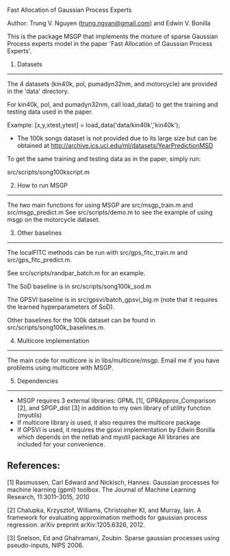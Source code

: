 Fast Allocation of Gaussian Process Experts

Author: Trung V. Nguyen (trung.ngvan@gmail.com) and Edwin V. Bonilla

This is the package MSGP that implements the mixture of sparse Gaussian Process experts model in the paper 'Fast Allocation of Gaussian Process Experts'.

1. Datasets
-----------------------------
The 4 datasets (kin40k, pol, pumadyn32nm, and motorcycle) are provided in the 'data' directory.

For kin40k, pol, and pumadyn32nm, call load_data() to get the training and testing data used in the paper.

Example: [x,y,xtest,ytest] = load_data('data/kin40k','kin40k');

- The 100k songs dataset is not provided due to its large size but can be obtained at
 http://archive.ics.uci.edu/ml/datasets/YearPredictionMSD

To get the same training and testing data as in the paper, simply run:

src/scripts/song100kscript.m 

2. How to run MSGP
----------------------------
The two main functions for using MSGP are src/msgp_train.m and src/msgp_predict.m
See src/scripts/demo.m to see the example of using msgp on the motorcycle dataset.

3. Other baselines
----------------------------
The localFITC methods can be run with src/gps_fitc_train.m and src/gps_fitc_predict.m.

See src/scripts/randpar_batch.m for an example.

The SoD baseline is in src/scripts/song100k_sod.m

The GPSVI baseline is in src/gpsvi/batch_gpsvi_big.m (note that it requires the learned hyperparameters of SoD).

Other baselines for the 100k dataset can be found in src/scripts/song100k_baselines.m.

4. Multicore implementation
----------------------------
The main code for multicore is in libs/multicore/msgp. Email me if you have problems using multicore with MSGP.

5. Dependencies
----------------------------
- MSGP requires 3 external libraries: GPML [1], GPRApprox_Comparison [2], and SPGP_dist [3]
in addition to my own library of utility function (myutils)
- If multicore library is used, it also requires the multicore package
- If GPSVI is used, it requires the gpsvi implementation by Edwin Bonilla which depends on the 
netlab and myutil package
All libraries are included for your convenience.

References:
----------------------------
[1] Rasmussen, Carl Edward and Nickisch, Hannes. Gaussian processes for machine learning (gpml) toolbox. The
Journal of Machine Learning Research, 11:3011–3015, 2010

[2] Chalupka, Krzysztof, Williams, Christopher KI, and Murray, Iain. A framework for evaluating approximation
methods for gaussian process regression. arXiv preprint arXiv:1205.6326, 2012.

[3] Snelson, Ed and Ghahramani, Zoubin. Sparse gaussian processes using pseudo-inputs, NIPS 2006.


